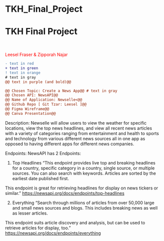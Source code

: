# TKH_Final_Project

<h1>TKH Final Project</h1><br>
<p style="color:red;">Leesel Fraser & Zipporah Najar<p>
  
  ```diff
- text in red
+ text in green
! text in orange
# text in gray
@@ text in purple (and bold)@@
```

```diff
@@ Chosen Topic: Create a News App@@ # text in gray
@@ Chosen API: NewsAPI@@
@@ Name of Application: Newselle<@@
@@ Github Repo [ Git Tzar: Leesel ]@@
@@ Figma Wireframe@@
@@ Canva Presentation@@
```




Description: Newselle will allow users to view the weather for specific locations, view the top news headlines, and view all recent news articles with a variety of categories ranging from entertainment and health to sports and technology from various different news sources all in one app as opposed to having different apps for different news companies. 

Endpoints:
NewsAPI has 2 Endpoints: 

1. Top Headlines
“This endpoint provides live top and breaking headlines for a country, specific category in a country, single source, or multiple sources. You can also search with keywords. Articles are sorted by the earliest date published first.

This endpoint is great for retrieving headlines for display on news tickers or similar.”
https://newsapi.org/docs/endpoints/top-headlines

2. Everything
“Search through millions of articles from over 50,000 large and small news sources and blogs. This includes breaking news as well as lesser articles. 

This endpoint suits article discovery and analysis, but can be used to retrieve articles for display, too.”
https://newsapi.org/docs/endpoints/everything
